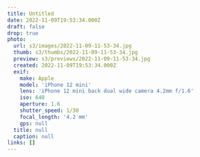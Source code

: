 ```yaml
---
title: Untitled
date: 2022-11-09T19:53:34.000Z
draft: false
drop: true
photo:
  url: s3/images/2022-11-09-11-53-34.jpg
  thumb: s3/thumbs/2022-11-09-11-53-34.jpg
  preview: s3/previews/2022-11-09-11-53-34.jpg
  created: 2022-11-09T19:53:34.000Z
  exif:
    make: Apple
    model: 'iPhone 12 mini'
    lens: 'iPhone 12 mini back dual wide camera 4.2mm f/1.6'
    iso: 640
    aperture: 1.6
    shutter_speed: 1/30
    focal_length: '4.2 mm'
    gps: null
  title: null
  caption: null
links: []
---
```

